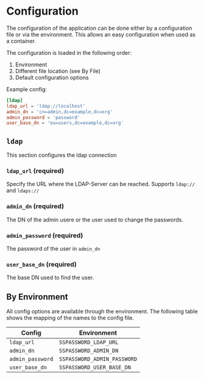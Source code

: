 # Configuration

The configuration of the application can be done either by a configuration file or via the environment.
This allows an easy configuration when used as a container.

The configuration is loaded in the following order:

1. Environment
2. Different file location (see By File)
3. Default configuration options

Example config:

```toml
[ldap]
ldap_url = 'ldap://localhost'
admin_dn = 'cn=admin,dc=example,dc=org'
admin_password = 'password'
user_base_dn = 'ou=users,dc=example,dc=org'
```

## `ldap`
This section configures the ldap connection

### `ldap_url` (required)

Specify the URL where the LDAP-Server can be reached. Supports `ldap://` and `ldaps://`

### `admin_dn` (required)

The DN of the admin usere or the user used to change the passwords.

### `admin_password` (required)

The password of the user in `admin_dn`

### `user_base_dn` (required)

The base DN used to find the user.

## By Environment

All config options are available through the environment.
The following table shows the mapping of the names to the config file.

| Config           | Environment                 |
| ---------------- | --------------------------- |
| `ldap_url`       | `SSPASSWORD_LDAP_URL`       |
| `admin_dn`       | `SSPASSWORD_ADMIN_DN`       |
| `admin_password` | `SSPASSWORD_ADMIN_PASSWORD` |
| `user_base_dn`   | `SSPASSWORD_USER_BASE_DN`   |
